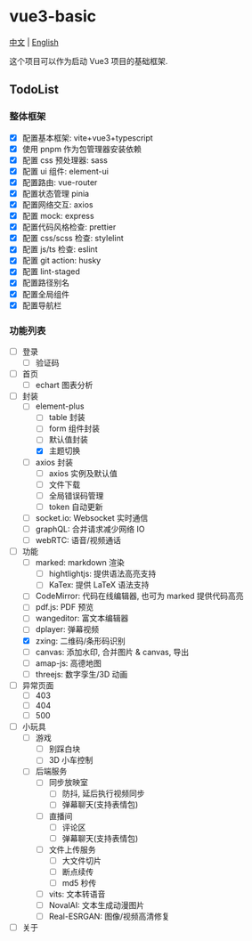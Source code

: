 # vue3-basic

[中文](./README.md) | [English](./README_EN.md)

这个项目可以作为启动 Vue3 项目的基础框架.

## TodoList

### 整体框架

- [x] 配置基本框架: vite+vue3+typescript
- [x] 使用 pnpm 作为包管理器安装依赖
- [x] 配置 css 预处理器: sass
- [x] 配置 ui 组件: element-ui
- [x] 配置路由: vue-router
- [x] 配置状态管理 pinia
- [x] 配置网络交互: axios
- [x] 配置 mock: express
- [x] 配置代码风格检查: prettier
- [x] 配置 css/scss 检查: stylelint
- [x] 配置 js/ts 检查: eslint
- [x] 配置 git action: husky
- [x] 配置 lint-staged
- [x] 配置路径别名
- [x] 配置全局组件
- [x] 配置导航栏

### 功能列表

- [ ] 登录
  - [ ] 验证码
- [ ] 首页
  - [ ] echart 图表分析
- [ ] 封装
  - [ ] element-plus
    - [ ] table 封装
    - [ ] form 组件封装
    - [ ] 默认值封装
    - [x] 主题切换
  - [ ] axios 封装
    - [ ] axios 实例及默认值
    - [ ] 文件下载
    - [ ] 全局错误码管理
    - [ ] token 自动更新
  - [ ] socket.io: Websocket 实时通信
  - [ ] graphQL: 合并请求减少网络 IO
  - [ ] webRTC: 语音/视频通话
- [ ] 功能
  - [ ] marked: markdown 渲染
    - [ ] hightlightjs: 提供语法高亮支持
    - [ ] KaTex: 提供 LaTeX 语法支持
  - [ ] CodeMirror: 代码在线编辑器, 也可为 marked 提供代码高亮
  - [ ] pdf.js: PDF 预览
  - [ ] wangeditor: 富文本编辑器
  - [ ] dplayer: 弹幕视频
  - [x] zxing: 二维码/条形码识别
  - [ ] canvas: 添加水印, 合并图片 & canvas, 导出
  - [ ] amap-js: 高德地图
  - [ ] threejs: 数字孪生/3D 动画
- [ ] 异常页面
  - [ ] 403
  - [ ] 404
  - [ ] 500
- [ ] 小玩具
  - [ ] 游戏
    - [ ] 别踩白块
    - [ ] 3D 小车控制
  - [ ] 后端服务
    - [ ] 同步放映室
      - [ ] 防抖, 延后执行视频同步
      - [ ] 弹幕聊天(支持表情包)
    - [ ] 直播间
      - [ ] 评论区
      - [ ] 弹幕聊天(支持表情包)
    - [ ] 文件上传服务
      - [ ] 大文件切片
      - [ ] 断点续传
      - [ ] md5 秒传
    - [ ] vits: 文本转语音
    - [ ] NovalAI: 文本生成动漫图片
    - [ ] Real-ESRGAN: 图像/视频高清修复
- [ ] 关于
